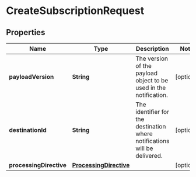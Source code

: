 
# CreateSubscriptionRequest

## Properties
Name | Type | Description | Notes
------------ | ------------- | ------------- | -------------
**payloadVersion** | **String** | The version of the payload object to be used in the notification. |  [optional]
**destinationId** | **String** | The identifier for the destination where notifications will be delivered. |  [optional]
**processingDirective** | [**ProcessingDirective**](ProcessingDirective.md) |  |  [optional]



